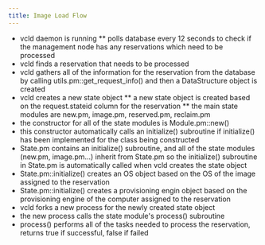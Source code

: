 ```yaml
---
title: Image Load Flow
---
```


* vcld daemon is running
** polls database every 12 seconds to check if the management node has any
reservations which need to be processed
* vcld finds a reservation that needs to be processed
* vcld gathers all of the information for the reservation from the database
by calling utils.pm::get_request_info() and then a DataStructure object is
created
* vcld&nbsp;creates a new state object
** a new state object is created based on the request.stateid column for
the reservation
** the main state modules are new.pm, image.pm, reserved.pm, reclaim.pm
* the constructor for all of the state modules&nbsp;is Module.pm::new()
* this constructor automatically calls an initialize() subroutine if
initialize() has been implemented for the class being constructed
* State.pm contains an initialize() subroutine, and all of the state
modules (new.pm, image.pm...) inherit from State.pm so the initialize()
subroutine in State.pm is automatically called when vcld creates the state
object
* State.pm::initialize() creates an OS object based on the OS of
the&nbsp;image assigned to the reservation
* State.pm::initialize() creates a provisioning engin&nbsp;object based on
the provisioning engine&nbsp;of the computer assigned to the reservation
* vcld forks a new process for the newly created state object&nbsp;
* the new process calls&nbsp;the state module's process() subroutine
* process() performs all of the tasks needed to process the reservation,
returns true if successful, false if failed

